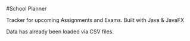 #School Planner

Tracker for upcoming Assignments and Exams. Built with Java & JavaFX

Data has already been loaded via CSV files. 
